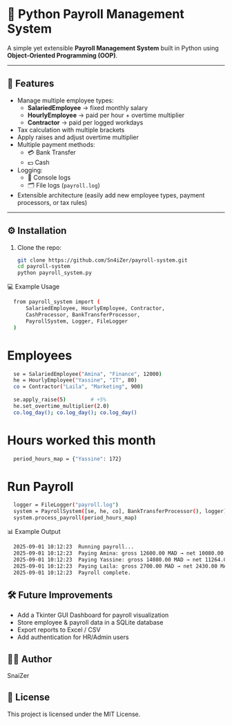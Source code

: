 # 🧾 Python Payroll Management System

A simple yet extensible **Payroll Management System** built in Python using **Object-Oriented Programming (OOP)**.

---

## 🚀 Features
- Manage multiple employee types:
  - **SalariedEmployee** → fixed monthly salary
  - **HourlyEmployee** → paid per hour + overtime multiplier
  - **Contractor** → paid per logged workdays
- Tax calculation with multiple brackets
- Apply raises and adjust overtime multiplier
- Multiple payment methods:
  - 💳 Bank Transfer
  - 💵 Cash
- Logging:
  - 📜 Console logs
  - 🗂️ File logs (`payroll.log`)
- Extensible architecture (easily add new employee types, payment processors, or tax rules)
---

## ⚙️ Installation

1. Clone the repo:
   ```bash
   git clone https://github.com/Sn4iZer/payroll-system.git
   cd payroll-system
   python payroll_system.py

💻 Example Usage
```bash
  from payroll_system import (
      SalariedEmployee, HourlyEmployee, Contractor,
      CashProcessor, BankTransferProcessor,
      PayrollSystem, Logger, FileLogger
  )
```
# Employees
```bash
  se = SalariedEmployee("Amina", "Finance", 12000)
  he = HourlyEmployee("Yassine", "IT", 80)
  co = Contractor("Laila", "Marketing", 900)
  
  se.apply_raise(5)        # +5%
  he.set_overtime_multiplier(2.0)
  co.log_day(); co.log_day(); co.log_day()
```

# Hours worked this month
```bash
  period_hours_map = {"Yassine": 172}
```

# Run Payroll
```bash
  logger = FileLogger("payroll.log")
  system = PayrollSystem([se, he, co], BankTransferProcessor(), logger)
  system.process_payroll(period_hours_map)
```
📊 Example Output
```bash
  2025-09-01 10:12:23  Running payroll...
  2025-09-01 10:12:23  Paying Amina: gross 12600.00 MAD → net 10080.00 MAD
  2025-09-01 10:12:23  Paying Yassine: gross 14080.00 MAD → net 11264.00 MAD
  2025-09-01 10:12:23  Paying Laila: gross 2700.00 MAD → net 2430.00 MAD
  2025-09-01 10:12:23  Payroll complete.
```
## 🛠️ Future Improvements

- Add a Tkinter GUI Dashboard for payroll visualization
- Store employee & payroll data in a SQLite database
- Export reports to Excel / CSV
- Add authentication for HR/Admin users

## 👨‍💻 Author
SnaiZer

## 📜 License

This project is licensed under the MIT License.
